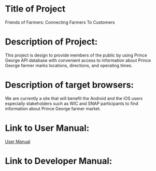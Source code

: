 # Title of Project
Friends of Farmers: Connecting Farmers To Customers 

# Description of Project: 
This project is design to provide members of the public by using Prince George API database  with convenient access to information about Prince George farmer marks 
locations, directions, and operating times.

# Description of target browsers:
We are currently a site that will benefit the Android and the iOS users especially stakeholders such as WIC and SNAP participants to find information about Prince George
farmer market.

# Link to User Manual:
[User Manual](https://github.com/ericTle1/inst377_jedim/blob/main/docs/user.md)

# Link to Developer Manual:

